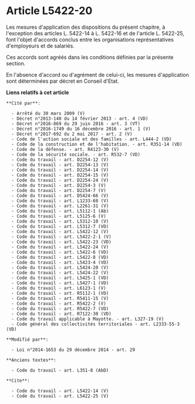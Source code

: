 # Article L5422-20

Les mesures d'application des dispositions du présent chapitre, à l'exception des articles L. 5422-14 à L. 5422-16 et de
l'article L. 5422-25, font l'objet d'accords conclus entre les organisations représentatives d'employeurs et de salariés. 

Ces accords sont agréés dans les conditions définies par la présente section. 

En l'absence d'accord ou d'agrément de celui-ci, les mesures d'application sont déterminées par décret en Conseil d'Etat.

**Liens relatifs à cet article**

	**Cité par**:

	  - Arrêté du 30 mars 2009 (V)
	  - Décret n°2013-140 du 14 février 2013 - art. 4 (VD)
	  - Décret n°2016-869 du 29 juin 2016 - art. 3 (VT)
	  - Décret n°2016-1749 du 16 décembre 2016 - art. 1 (V)
	  - Décret n°2017-692 du 2 mai 2017 - art. 2 (V)
	  - Code de l'action sociale et des familles - art. L444-2 (VD)
	  - Code de la construction et de l'habitation. - art. R351-14 (VD)
	  - Code de la défense. - art. R4123-30 (V)
	  - Code de la sécurité sociale. - art. R532-7 (VD)
	  - Code du travail - art. D2254-12 (V)
	  - Code du travail - art. D2254-13 (V)
	  - Code du travail - art. D2254-14 (V)
	  - Code du travail - art. D2254-15 (V)
	  - Code du travail - art. D2254-24 (V)
	  - Code du travail - art. D2254-3 (V)
	  - Code du travail - art. D2254-7 (V)
	  - Code du travail - art. D5424-66 (V)
	  - Code du travail - art. L1233-68 (V)
	  - Code du travail - art. L2261-31 (V)
	  - Code du travail - art. L5112-1 (Ab)
	  - Code du travail - art. L5125-6 (V)
	  - Code du travail - art. L5312-10 (V)
	  - Code du travail - art. L5312-7 (VD)
	  - Code du travail - art. L5422-12 (V)
	  - Code du travail - art. L5422-2-1 (V)
	  - Code du travail - art. L5422-23 (VD)
	  - Code du travail - art. L5422-24 (V)
	  - Code du travail - art. L5422-6 (VD)
	  - Code du travail - art. L5422-8 (VD)
	  - Code du travail - art. L5423-4 (VD)
	  - Code du travail - art. L5424-20 (V)
	  - Code du travail - art. L5424-22 (V)
	  - Code du travail - art. L5425-1 (VD)
	  - Code du travail - art. L5427-1 (VD)
	  - Code du travail - art. L6123-1 (V)
	  - Code du travail - art. R5112-1 (VD)
	  - Code du travail - art. R5411-15 (V)
	  - Code du travail - art. R5422-2 (V)
	  - Code du travail - art. R5422-7 (VD)
	  - Code du travail - art. R7122-30 (VD)
	  - Code du travail applicable à Mayotte. - art. L327-19 (V)
	  - Code général des collectivités territoriales - art. L2333-55-3 (VD)

	**Modifié par**:

	  - Loi n°2014-1653 du 29 décembre 2014 - art. 29

	**Anciens textes**:

	  - Code du travail - art. L351-8 (AbD)

	**Cite**:

	  - Code du travail - art. L5422-14 (V)
	  - Code du travail - art. L5422-25 (V)
